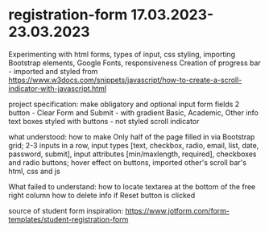 # registration-form 17.03.2023-23.03.2023

Experimenting with html forms, types of input, css styling, importing Bootstrap elements, Google Fonts, responsiveness
Creation of progress bar - imported and styled from https://www.w3docs.com/snippets/javascript/how-to-create-a-scroll-indicator-with-javascript.html

project specification:
make obligatory and optional input form fields 
2 button - Clear Form and Submit - with gradient 
Basic, Academic, Other info text boxes styled with buttons - not styled
scroll indicator

what understood: how to make 
Only half of the page filled in via Bootstrap grid; 2-3 inputs in a row, input types [text, checkbox, radio, email, list, date, password, submit], input attributes [min/maxlength, required], checkboxes and radio buttons; hover effect on buttons, imported other's scroll bar's html, css and js

What failed to understand:
how to locate textarea at the bottom of the free right column
how to delete info if Reset button is clicked

source of student form inspiration: https://www.jotform.com/form-templates/student-registration-form
